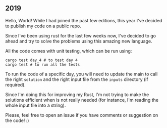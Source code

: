 ## 2019
Hello, World! While I had joined the past few editions, this year I've decided to publish my code on a public repo.

Since I've been using rust for the last few weeks now, I've decided to go ahead and try to solve the problems using this amazing new language.

All the code comes with unit testing, which can be run using:

```shell
cargo test day_4 # to test day 4
cargo test # to run all the tests
```

To run the code of a specific day, you will need to update the main to call the right `solution` and the right input file from the `inputs` directory (if required).

Since I'm doing this for improving my Rust, I'm not trying to make the solutions efficient when is not really needed (for instance, I'm reading the whole input file into a string).

Please, feel free to open an issue if you have comments or suggestion on the code! :)
